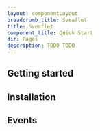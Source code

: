 ```yaml
---
layout: componentLayout
breadcrumb_title: Sveaflet
title: Sveaflet
component_title: Quick Start
dir: Pages
description: TODO TODO
---
```


## Getting started

## Installation

## Events
